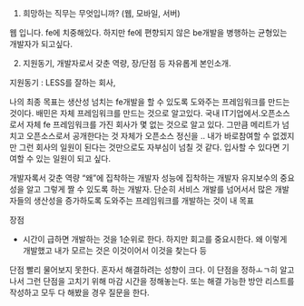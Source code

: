 1. 희망하는 직무는 무엇입니까? (웹, 모바일, 서버)

웹 입니다. fe에 치중해있다. 하지만 fe에 편향되지 않은 be개발을 병행하는 균형있는 개발자가 되고싶다.

2. 지원동기, 개발자로서 갖춘 역량, 장/단점 등 자유롭게 본인소개.

지원동기 : LESS를 잘하는 회사, 

나의 최종 목표는 생산성 넘치는 fe개발을 할 수 있도록 도와주는 프레임워크를 만드는 것이다. 배민은 자체 프레임워크를 만드는 것으로 알고있다. 국내 IT기업에서.오픈소스로서 자체 fe 프레임워크를 가진 회사가 몇 없는 것으로 알고 있다. 그만큼 메리트가 넘치고 오픈소스로서 공개한다는 것 자체가 오픈소스 정신을 .. 내가 바로참여할 수 없겠지만 그런 회사의 일원이 된다는 것만으로도 자부심이 넘칠 것 같다. 입사할 수 있다면 기여할 수 있는 일원이 되고 싶다.

개발자록서 갖춘 역량
“왜”에 집착하는 개발자
성능에 집착하는 개발자
유지보수의 중요성을 알고 그렇게 짤 수 있도록 하는 개발자.
단순히 서비스 개발를 넘어서서 많은 개발자들의 생산성을 증가하도록 도와주는 프레임워크를 개발하는 것이 내 목표

장점
- 시간이 급하면 개발하는 것을 1순위로 한다. 하지만 회고를 중요시한다. 왜 이렇게 개발했고 내가 모르는 것은 이것이어서 이것을 찾는다 등


단점
빨리 물어보지 못한다. 혼자서 해결하려는 성향이 크다. 이 단점을 정하ㅗㄱ히 알고나서 그런 단점을 고치기 위해 마감 시간을 정해놓는다. 또는 해결 가능한 방안 리스트를 작성하고 모두 다 해봤을 경우 질문을 한다.

